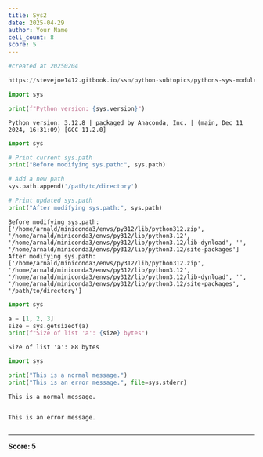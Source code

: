 ```yaml
---
title: Sys2
date: 2025-04-29
author: Your Name
cell_count: 8
score: 5
---
```


```python
#created at 20250204
```


```python
https://stevejoe1412.gitbook.io/ssn/python-subtopics/pythons-sys-module
```


```python
import sys

print(f"Python version: {sys.version}")
```

    Python version: 3.12.8 | packaged by Anaconda, Inc. | (main, Dec 11 2024, 16:31:09) [GCC 11.2.0]



```python
import sys

# Print current sys.path
print("Before modifying sys.path:", sys.path)

# Add a new path
sys.path.append('/path/to/directory')

# Print updated sys.path
print("After modifying sys.path:", sys.path)
```

    Before modifying sys.path: ['/home/arnald/miniconda3/envs/py312/lib/python312.zip', '/home/arnald/miniconda3/envs/py312/lib/python3.12', '/home/arnald/miniconda3/envs/py312/lib/python3.12/lib-dynload', '', '/home/arnald/miniconda3/envs/py312/lib/python3.12/site-packages']
    After modifying sys.path: ['/home/arnald/miniconda3/envs/py312/lib/python312.zip', '/home/arnald/miniconda3/envs/py312/lib/python3.12', '/home/arnald/miniconda3/envs/py312/lib/python3.12/lib-dynload', '', '/home/arnald/miniconda3/envs/py312/lib/python3.12/site-packages', '/path/to/directory']



```python
import sys
```


```python
a = [1, 2, 3]
size = sys.getsizeof(a)
print(f"Size of list 'a': {size} bytes")
```

    Size of list 'a': 88 bytes



```python
import sys

print("This is a normal message.")
print("This is an error message.", file=sys.stderr)
```

    This is a normal message.


    This is an error message.



```python

```


---
**Score: 5**
